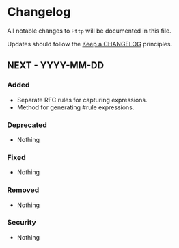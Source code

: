 # Changelog

All notable changes to `Http` will be documented in this file.

Updates should follow the [Keep a CHANGELOG](http://keepachangelog.com/) principles.

## NEXT - YYYY-MM-DD

### Added
- Separate RFC rules for capturing expressions.
- Method for generating #rule expressions.

### Deprecated
- Nothing

### Fixed
- Nothing

### Removed
- Nothing

### Security
- Nothing
